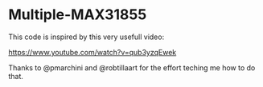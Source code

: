 # Multiple-MAX31855
This code is inspired by this very usefull video:

https://www.youtube.com/watch?v=qub3yzqEwek

Thanks to @pmarchini and @robtillaart for the effort teching me how to do that.


